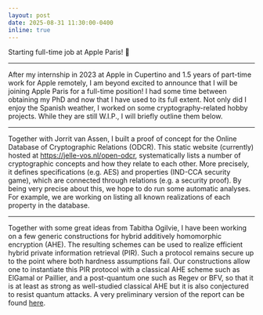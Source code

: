 ```yaml
---
layout: post
date: 2025-08-31 11:30:00-0400
inline: true
---
```


Starting full-time job at Apple Paris! 🍏

---

After my internship in 2023 at Apple in Cupertino and 1.5 years of part-time work for Apple remotely, I am beyond excited to announce that I will be joining Apple Paris for a full-time position! I had some time between obtaining my PhD and now that I have used to its full extent. Not only did I enjoy the Spanish weather, I worked on some cryptography-related hobby projects. While they are still W.I.P., I will briefly outline them below.

---

Together with Jorrit van Assen, I built a proof of concept for the Online Database of Cryptographic Relations (ODCR). This static website (currently) hosted at https://jelle-vos.nl/open-odcr, systematically lists a number of cryptographic concepts and how they relate to each other. More precisely, it defines specifications (e.g. AES) and properties (IND-CCA security game), which are connected through relations (e.g. a security proof). By being very precise about this, we hope to do run some automatic analyses. For example, we are working on listing all known realizations of each property in the database.

---

Together with some great ideas from Tabitha Ogilvie, I have been working on a few generic constructions for hybrid additively homomorphic encryption (AHE). The resulting schemes can be used to realize efficient hybrid private information retrieval (PIR). Such a protocol remains secure up to the point where both hardness assumptions fail. Our constructions allow one to instantiate this PIR protocol with a classical AHE scheme such as ElGamal or Paillier, and a post-quantum one such as Regev or BFV, so that it is at least as strong as well-studied classical AHE but it is also conjectured to resist quantum attacks. A very preliminary version of the report can be found [here](https://jelle-vos.nl/assets/pdf/hybrid_ahe_and_pir.pdf).
